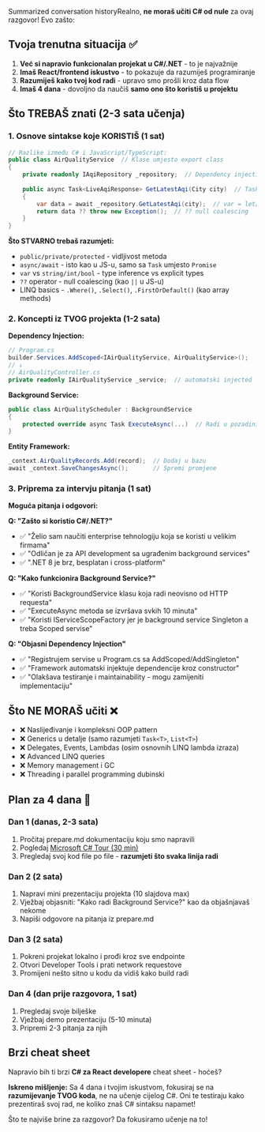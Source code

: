 Summarized conversation historyRealno, **ne moraš učiti C# od nule** za ovaj razgovor! Evo zašto:

## Tvoja trenutna situacija ✅

1. **Već si napravio funkcionalan projekat u C#/.NET** - to je najvažnije
2. **Imaš React/frontend iskustvo** - to pokazuje da razumiješ programiranje
3. **Razumiješ kako tvoj kod radi** - upravo smo prošli kroz data flow
4. **Imaš 4 dana** - dovoljno da naučiš **samo ono što koristiš u projektu**

## Što TREBAŠ znati (2-3 sata učenja)

### 1. **Osnove sintakse koje KORISTIŠ** (1 sat)
```csharp
// Razlike između C# i JavaScript/TypeScript:
public class AirQualityService  // Klase umjesto export class
{
    private readonly IAqiRepository _repository;  // Dependency injection
    
    public async Task<LiveAqiResponse> GetLatestAqi(City city)  // Task umjesto Promise
    {
        var data = await _repository.GetLatestAqi(city);  // var = let/const
        return data ?? throw new Exception();  // ?? null coalescing
    }
}
```

**Što STVARNO trebaš razumjeti:**
- `public/private/protected` - vidljivost metoda
- `async/await` - isto kao u JS-u, samo sa `Task` umjesto `Promise`
- `var` vs `string/int/bool` - type inference vs explicit types
- `??` operator - null coalescing (kao `||` u JS-u)
- LINQ basics - `.Where()`, `.Select()`, `.FirstOrDefault()` (kao array methods)

### 2. **Koncepti iz TVOG projekta** (1-2 sata)

**Dependency Injection:**
```csharp
// Program.cs
builder.Services.AddScoped<IAirQualityService, AirQualityService>();
// ↓
// AirQualityController.cs
private readonly IAirQualityService _service;  // automatski injected
```

**Background Service:**
```csharp
public class AirQualityScheduler : BackgroundService
{
    protected override async Task ExecuteAsync(...)  // Radi u pozadini
}
```

**Entity Framework:**
```csharp
_context.AirQualityRecords.Add(record);  // Dodaj u bazu
await _context.SaveChangesAsync();       // Spremi promjene
```

### 3. **Priprema za intervju pitanja** (1 sat)

**Moguća pitanja i odgovori:**

**Q: "Zašto si koristio C#/.NET?"**
- ✅ "Želio sam naučiti enterprise tehnologiju koja se koristi u velikim firmama"
- ✅ "Odličan je za API development sa ugrađenim background services"
- ✅ ".NET 8 je brz, besplatan i cross-platform"

**Q: "Kako funkcionira Background Service?"**
- ✅ "Koristi BackgroundService klasu koja radi neovisno od HTTP requesta"
- ✅ "ExecuteAsync metoda se izvršava svkih 10 minuta"
- ✅ "Koristi IServiceScopeFactory jer je background service Singleton a treba Scoped servise"

**Q: "Objasni Dependency Injection"**
- ✅ "Registrujem servise u Program.cs sa AddScoped/AddSingleton"
- ✅ "Framework automatski injektuje dependencije kroz constructor"
- ✅ "Olakšava testiranje i maintainability - mogu zamijeniti implementaciju"

## Što NE MORAŠ učiti ❌

- ❌ Naslijeđivanje i kompleksni OOP pattern
- ❌ Generics u detalje (samo razumjeti `Task<T>`, `List<T>`)
- ❌ Delegates, Events, Lambdas (osim osnovnih LINQ lambda izraza)
- ❌ Advanced LINQ queries
- ❌ Memory management i GC
- ❌ Threading i parallel programming dubinski

## Plan za 4 dana 📅

### **Dan 1 (danas, 2-3 sata)**
1. Pročitaj prepare.md dokumentaciju koju smo napravili
2. Pogledaj [Microsoft C# Tour (30 min)](https://learn.microsoft.com/en-us/dotnet/csharp/tour-of-csharp/)
3. Pregledaj svoj kod file po file - **razumjeti što svaka linija radi**

### **Dan 2 (2 sata)**
1. Napravi mini prezentaciju projekta (10 slajdova max)
2. Vježbaj objasniti: "Kako radi Background Service?" kao da objašnjavaš nekome
3. Napiši odgovore na pitanja iz prepare.md

### **Dan 3 (2 sata)**
1. Pokreni projekat lokalno i prođi kroz sve endpointe
2. Otvori Developer Tools i prati network requestove
3. Promijeni nešto sitno u kodu da vidiš kako build radi

### **Dan 4 (dan prije razgovora, 1 sat)**
1. Pregledaj svoje bilješke
2. Vježbaj demo prezentaciju (5-10 minuta)
3. Pripremi 2-3 pitanja za njih

## Brzi cheat sheet

Napravio bih ti brzi **C# za React developere** cheat sheet - hoćeš?

**Iskreno mišljenje:** Sa 4 dana i tvojim iskustvom, fokusiraj se na **razumijevanje TVOG koda**, ne na učenje cijelog C#. Oni te testiraju kako prezentiraš svoj rad, ne koliko znaš C# sintaksu napamet! 

Što te najviše brine za razgovor? Da fokusiramo učenje na to!